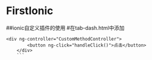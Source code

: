 # FirstIonic
##ionic自定义插件的使用
#在tab-dash.html中添加
```
<div ng-controller="CustomMethodController">
        <button ng-click="handleClick()">点击</button>
    </div>
    ```
